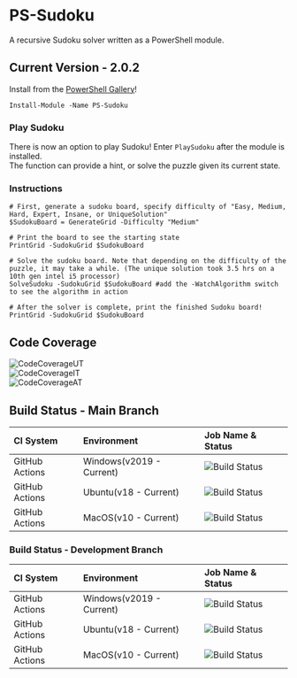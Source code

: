 # PS-Sudoku
A recursive Sudoku solver written as a PowerShell module.

## Current Version - 2.0.2
Install from the [PowerShell Gallery](https://www.powershellgallery.com/packages/PS-Sudoku)!
```pwsh
Install-Module -Name PS-Sudoku
```
### Play Sudoku
There is now an option to play Sudoku! Enter `PlaySudoku` after the module is installed.  
The function can provide a hint, or solve the puzzle given its current state.
### Instructions
```pwsh
# First, generate a sudoku board, specify difficulty of "Easy, Medium, Hard, Expert, Insane, or UniqueSolution"
$SudokuBoard = GenerateGrid -Difficulty "Medium"

# Print the board to see the starting state
PrintGrid -SudokuGrid $SudokuBoard

# Solve the sudoku board. Note that depending on the difficulty of the puzzle, it may take a while. (The unique solution took 3.5 hrs on a 10th gen intel i5 processor)
SolveSudoku -SudokuGrid $SudokuBoard #add the -WatchAlgorithm switch to see the algorithm in action

# After the solver is complete, print the finished Sudoku board!
PrintGrid -SudokuGrid $SudokuBoard
```
## Code Coverage
![CodeCoverageUT](https://badgen.net/badge/UnitTests/80.15%25/blue?)  
![CodeCoverageIT](https://badgen.net/badge/IntegrationTests/72.22%25/blue?)  
![CodeCoverageAT](https://badgen.net/badge/AcceptanceTests/69.82%25/blue?)

## Build Status - Main Branch
| CI System | Environment | Job Name & Status |
| :--- | :--- | :--- |
| GitHub Actions | Windows(v2019 - Current) | ![Build Status](https://github.com/DavisHenckel/PS-Sudoku/actions/workflows/WindowsProd.yml/badge.svg)  |
| GitHub Actions | Ubuntu(v18 - Current) | ![Build Status](https://github.com/DavisHenckel/PS-Sudoku/actions/workflows/LinuxProd.yml/badge.svg) |  
| GitHub Actions | MacOS(v10 - Current) | ![Build Status](https://github.com/DavisHenckel/PS-Sudoku/actions/workflows/MacOSProd.yml/badge.svg)

### Build Status - Development Branch
| CI System | Environment | Job Name & Status |
| :--- | :--- | :--- |
| GitHub Actions | Windows(v2019 - Current) | ![Build Status](https://github.com/DavisHenckel/PS-Sudoku/actions/workflows/WindowsDev.yml/badge.svg)  |
| GitHub Actions | Ubuntu(v18 - Current) | ![Build Status](https://github.com/DavisHenckel/PS-Sudoku/actions/workflows/LinuxDev.yml/badge.svg) |  
| GitHub Actions | MacOS(v10 - Current) | ![Build Status](https://github.com/DavisHenckel/PS-Sudoku/actions/workflows/MacOSDev.yml/badge.svg)
